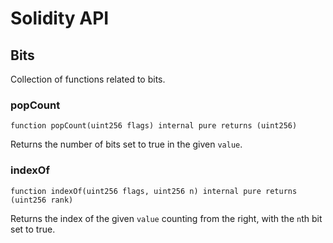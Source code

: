 # Solidity API

## Bits

Collection of functions related to bits.

### popCount

```solidity
function popCount(uint256 flags) internal pure returns (uint256)
```

Returns the number of bits set to true in the given `value`.

### indexOf

```solidity
function indexOf(uint256 flags, uint256 n) internal pure returns (uint256 rank)
```

Returns the index of the given `value` counting from the right, with the `n`th bit set to true.

